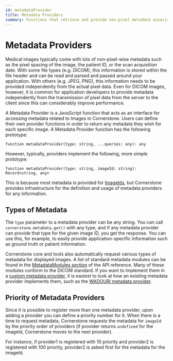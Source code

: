 ```yaml
---
id: metadataProvider
title: Metadata Providers
summary: Functions that retrieve and provide non-pixel metadata associated with medical images, supporting DICOM and custom metadata through a prioritized provider system
---
```


# Metadata Providers

Medical images typically come with lots of non-pixel-wise metadata such as the pixel spacing of the image, the patient ID, or the scan acquisition date. With some file types (e.g. DICOM), this information is stored within the file header and can be read and parsed and passed around your application. With others (e.g. JPEG, PNG), this information needs to be provided independently from the actual pixel data. Even for DICOM images, however, it is common for application developers to provide metadata independently from the transmission of pixel data from the server to the client since this can considerably improve performance.

A Metadata Provider is a JavaScript function that acts as an interface for accessing metadata related to Images in Cornerstone. Users can define their own provider functions in order to return any metadata they wish for each specific image. A Metadata Provider function has the following prototype:

```
function metadataProvider(type: string, ...queries: any): any
```

However, typically, providers implement the following, more simple prototype:

```
function metadataProvider(type: string, imageId: string): Record<string, any>
```

This is because most metadata is provided for [ImageIds](./imageId.md), but Cornerstone provides infrastructure
for the definition and usage of metadata providers for any information.

## Types of Metadata

The `type` parameter to a metadata provider can be any string. You can call `cornerstone.metaData.get()` with any type,
and if any metadata provider can provide that type for the given image ID, you get the response. You can use this, for
example, to easily provide application-specific information such as ground truth or patient information.

Cornerstone core and tools also automatically request various types of metadata for displayed images. A list of standard
metadata modules can be found in the [MetadataModules section](/docs/api/core/namespaces/enums/enumerations/metadatamodules/) of the API reference.
Many of these modules conform to the DICOM standard. If you want to implement them in a [custom metadata
provider](../../how-to-guides/custom-metadata-provider.md), it is easiest to look at how an existing metadata provider
implements them, such as the [WADOURI metadata
provider](https://github.com/cornerstonejs/cornerstone3D/blob/main/packages/dicomImageLoader/src/imageLoader/wadouri/metaData/metaDataProvider.ts#L65).

## Priority of Metadata Providers

Since it is possible to register more than one metadata provider, upon adding a provider you can define a priority number for it. When there is a time to request metadata, Cornerstone requests the metadata for `imageId` by the priority order of providers (if provider returns `undefined` for the imageId, Cornerstone moves to the next provider).

For instance, if provider1 is registered with 10 priority and provider2 is registered
with 100 priority, provider2 is asked first for the metadata for the imageId.
